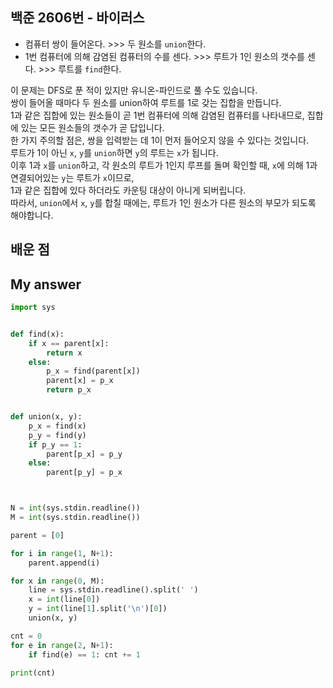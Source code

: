 ## 백준 2606번 - 바이러스

* 컴퓨터 쌍이 들어온다. >>> 두 원소를 `union`한다.
* 1번 컴퓨터에 의해 감염된 컴퓨터의 수를 센다. >>> 루트가 1인 원소의 갯수를 센다. >>> 루트를 `find`한다.

이 문제는 DFS로 푼 적이 있지만 유니온-파인드로 풀 수도 있습니다.<br>
쌍이 들어올 때마다 두 원소를 union하여 루트를 1로 갖는 집합을 만듭니다.<br>
1과 같은 집합에 있는 원소들이 곧 1번 컴퓨터에 의해 감염된 컴퓨터를 나타내므로, 집합에 있는 모든 원소들의 갯수가 곧 답입니다.<br>
한 가지 주의할 점은, 쌍을 입력받는 데 1이 먼저 들어오지 않을 수 있다는 것입니다.<br>
루트가 1이 아닌 `x`, `y`를 `union`하면 `y`의 루트는 `x`가 됩니다.<br>
이후 1과 `x`를 `union`하고, 각 원소의 루트가 1인지 루프를 돌며 확인할 때, `x`에 의해 1과 연결되어있는 `y`는 루트가 `x`이므로,<br>
1과 같은 집합에 있다 하더라도 카운팅 대상이 아니게 되버립니다.<br>
따라서, `union`에서 `x`, `y`를 합칠 때에는, 루트가 1인 원소가 다른 원소의 부모가 되도록 해야합니다.<br>


## 배운 점


## My answer

```python
import sys


def find(x):
    if x == parent[x]:
        return x
    else:
        p_x = find(parent[x])
        parent[x] = p_x
        return p_x


def union(x, y):
    p_x = find(x)
    p_y = find(y)
    if p_y == 1: 
        parent[p_x] = p_y
    else:
        parent[p_y] = p_x



N = int(sys.stdin.readline())
M = int(sys.stdin.readline())

parent = [0]

for i in range(1, N+1):
    parent.append(i)

for x in range(0, M):
    line = sys.stdin.readline().split(' ')
    x = int(line[0])
    y = int(line[1].split('\n')[0])
    union(x, y)

cnt = 0
for e in range(2, N+1):
    if find(e) == 1: cnt += 1

print(cnt)     
```
